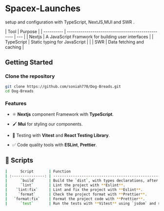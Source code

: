 # Spacex-Launches

setup and configuration with TypeScript, NextJS,MUI and SWR .

| Tool       | Purpose                                            |
| ---------- | -------------------------------------------------- | --- |
| Nextjs     | A JavaScript Framwork for building user interfaces |
| TypeScript | Static typing for JavaScript                       |     |
| SWR        | Data fetching and caching                          |

## Getting Started

### Clone the repository

```bash
git clone https://github.com/soniah770/Dog-Breads.git
cd Dog-Breads
```

### Features

- ⚛️ **Nextjs** component Framework with **TypeScript**.

- 🖌️ **Mui** for styling our components.

- 🧪 Testing with **Vitest** and **React Testing Library**.

- ✅ Code quality tools with **ESLint**, **Prettier**.

## 🤖 Scripts

```bash
|      Script       | Function                                                                           |
| :---------------: | ---------------------------------------------------------------------------------- |
|      `build`      | Build the `dist`, with types declarations, after checking types with TypeScript.   |
|      `lint`       | Lint the project with **Eslint**.                                                  |
|    `lint:fix`     | Lint and fix the project with **Eslint**.                                          |
|     `format`      | Check the project format with **Prettier**.                                        |
|   `format:fix`    | Format the project code with **Prettier**.                                         |
|      `test`       | Run the tests with **Vitest** using `jsdom` and starts a **Vitest UI** dev server. |
```

